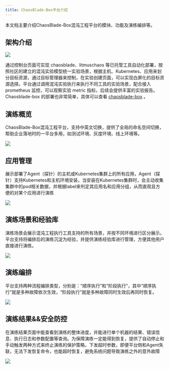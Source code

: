 ```yaml
---
title: ChaosBlade-Box平台介绍
---
```

本文档主要介绍ChaosBlade-Box混沌工程平台的模块、功能及演练编排等。

## 架构介绍

![](/img/zh/zh-chaosblade-box.jpg)

通过控制台页面可实现 chaosblade、litmuschaos 等已托管工具自动化部署，按照社区的建立的混沌实验模型统一实验场景，根据主机、Kubernetes、应用来划分目标资源，通过目标管理器来控制，在实验创建页面，可以实现白屏化的目标资源选择。平台通过调用混沌实验执行来执行不同工具的实验场景，配合接入 prometheus 监控，可以观察实验 metric 指标，后续会提供丰富的实验报告。Chaosblade-box 的部署也非常简单，具体可以查看 [chaosblade-box](https://github.com/chaosblade-io/chaosblade-box/releases) 。

## 演练概览

ChaosBlade-Box混沌工程平台，支持中英文切换，提供了全局的命名空间切换，帮助企业落地时的一平台多用，如测试环境、灰度环境、线上环境等。

![](/img/zh/zh-box-overview.png)

## 应用管理

展示部署了Agent（探针）的主机或Kubernetes集群上的所有应用，Agent（探针）支持Kubernetes和主机环境安装，当安装在Kubernetes集群时，会主动收集集群中的pod相关数据，并根据label来判定其应用名和应用分组，从而直观且方便的对某个应用进行演练

![](/img/zh/zh-box-application.png)

## 演练场景和经验库
演练场景会展示混沌工程执行工具支持的所有场景，并按不同环境进行区分展示。平台支持将编排后的演练沉淀为经验，并提供演练经验库进行管理，方便其他用户直接进行演练。

![](/img/zh/zh-box-experiment.png)

## 演练编排
平台支持两种流程编排类型，分别是：“顺序执行”和“阶段执行”，其中“顺序执行”就是多种故障依次生效，“阶段执行”就是多种故障同时生效后再同时恢复。

![](/img/zh/zh-box-workflow.png)

## 演练结果&&安全防控
在演练结果页面中能查看到演练的整体进度，并能进行单个机器的结果、错误信息、执行日志和参数配置等查询。为保障演练一定能得到恢复，提供了自动停止和手动触发两种方式来终止演练的保护策略，下发超时参数，即便平台侧和Agent失联，无法下发恢复命令，也能超时恢复，避免系统问题导致演练之外的意外故障

![](/img/zh/zh-box-result.png)
